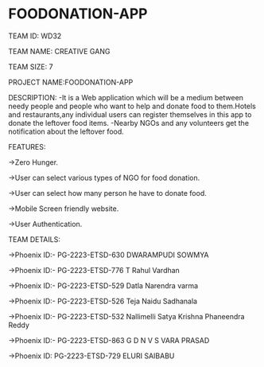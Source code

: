 # FOODONATION-APP

TEAM ID: WD32 

TEAM NAME: CREATIVE GANG 

TEAM SIZE: 7 

PROJECT NAME:FOODONATION-APP 

DESCRIPTION: -It is a Web application which will be a medium between needy people and people who want to help and donate food to them.Hotels and restaurants,any individual users can register themselves in this app to donate the leftover food items. -Nearby NGOs and any volunteers get the notification about the leftover food. 

FEATURES: 

->Zero Hunger. 

->User can select various types of NGO for food donation. 

->User can select how many person he have to donate food.

->Mobile Screen friendly website. 

->User Authentication. 

TEAM DETAILS:

->Phoenix ID:- PG-2223-ETSD-630  DWARAMPUDI SOWMYA

->Phoenix ID:- PG-2223-ETSD-776  T Rahul Vardhan

->Phoenix ID:- PG-2223-ETSD-529  Datla  Narendra varma

->Phoenix ID:- PG-2223-ETSD-526  Teja Naidu Sadhanala 

->Phoenix ID:- PG-2223-ETSD-532  Nallimelli Satya Krishna Phaneendra Reddy  

->Phoenix ID:- PG-2223-ETSD-863  G D N V S VARA PRASAD  

->Phoenix ID: PG-2223-ETSD-729   ELURI SAIBABU
